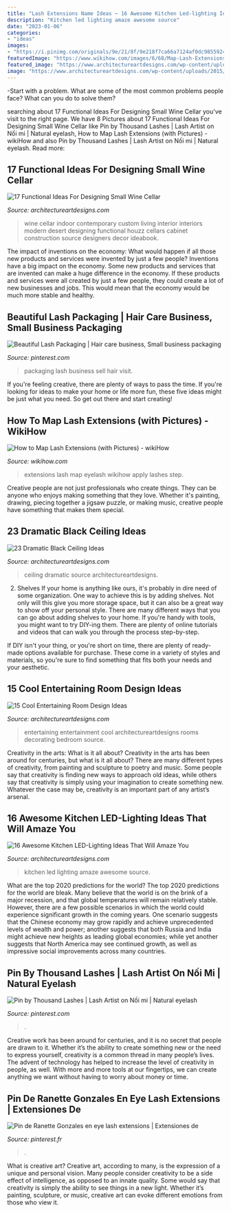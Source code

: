 ```yaml
---
title: "Lash Extensions Name Ideas ~ 16 Awesome Kitchen Led-lighting Ideas That Will Amaze You"
description: "Kitchen led lighting amaze awesome source"
date: "2023-01-06"
categories:
- "ideas"
images:
- "https://i.pinimg.com/originals/9e/21/8f/9e218f7ca66a7124af0dc98559240bb9.jpg"
featuredImage: "https://www.wikihow.com/images/6/68/Map-Lash-Extensions-Step-18.jpg"
featured_image: "https://www.architectureartdesigns.com/wp-content/uploads/2013/11/619.jpg"
image: "https://www.architectureartdesigns.com/wp-content/uploads/2015/06/1322.jpg"
---
```



-Start with a problem. What are some of the most common problems people face? What can you do to solve them? 

	

		
searching about 17 Functional Ideas For Designing Small Wine Cellar you've visit to the right page. We have 8 Pictures about 17 Functional Ideas For Designing Small Wine Cellar like Pin by Thousand Lashes | Lash Artist on Nối mi | Natural eyelash, How to Map Lash Extensions (with Pictures) - wikiHow and also Pin by Thousand Lashes | Lash Artist on Nối mi | Natural eyelash. Read more:
		
    
## 17 Functional Ideas For Designing Small Wine Cellar

<img loading=lazy src="https://www.architectureartdesigns.com/wp-content/uploads/2016/07/7-2-630x411.jpg" onerror="this.onerror=null;this.src='https://tse4.mm.bing.net/th?id=OIP.9CCLfJwZwKsu7Iv7bkpfkwHaE1&amp;pid=15.1';" alt="17 Functional Ideas For Designing Small Wine Cellar">

_Source: architectureartdesigns.com_

>wine cellar indoor contemporary custom living interior interiors modern desert designing functional houzz cellars cabinet construction source designers decor ideabook. 

	

The impact of inventions on the economy: What would happen if all those new products and services were invented by just a few people?
Inventions have a big impact on the economy. Some new products and services that are invented can make a huge difference in the economy. If these products and services were all created by just a few people, they could create a lot of new businesses and jobs. This would mean that the economy would be much more stable and healthy.

    
## Beautiful Lash Packaging | Hair Care Business, Small Business Packaging

<img loading=lazy src="https://i.pinimg.com/originals/9e/21/8f/9e218f7ca66a7124af0dc98559240bb9.jpg" onerror="this.onerror=null;this.src='https://tse3.mm.bing.net/th?id=OIP.fyrRSc9BmjdNVZFRNke8WgHaJ4&amp;pid=15.1';" alt="Beautiful Lash Packaging | Hair care business, Small business packaging">

_Source: pinterest.com_

>packaging lash business sell hair visit. 

	

If you're feeling creative, there are plenty of ways to pass the time. If you're looking for ideas to make your home or life more fun, these five ideas might be just what you need. So get out there and start creating!

    
## How To Map Lash Extensions (with Pictures) - WikiHow

<img loading=lazy src="https://www.wikihow.com/images/6/68/Map-Lash-Extensions-Step-18.jpg" onerror="this.onerror=null;this.src='https://tse3.mm.bing.net/th?id=OIP.aSyyROKzc7WVS6n0dq1FbwHaFj&amp;pid=15.1';" alt="How to Map Lash Extensions (with Pictures) - wikiHow">

_Source: wikihow.com_

>extensions lash map eyelash wikihow apply lashes step. 

	

Creative people are not just professionals who create things. They can be anyone who enjoys making something that they love. Whether it's painting, drawing, piecing together a jigsaw puzzle, or making music, creative people have something that makes them special.

    
## 23 Dramatic Black Ceiling Ideas

<img loading=lazy src="https://www.architectureartdesigns.com/wp-content/uploads/2013/11/619.jpg" onerror="this.onerror=null;this.src='https://tse1.mm.bing.net/th?id=OIP.oQ0xhocGnxuNwVs_1oLOmAAAAA&amp;pid=15.1';" alt="23 Dramatic Black Ceiling Ideas">

_Source: architectureartdesigns.com_

>ceiling dramatic source architectureartdesigns. 

	

2. Shelves
If your home is anything like ours, it's probably in dire need of some organization. One way to achieve this is by adding shelves. Not only will this give you more storage space, but it can also be a great way to show off your personal style.
There are many different ways that you can go about adding shelves to your home. If you're handy with tools, you might want to try DIY-ing them. There are plenty of online tutorials and videos that can walk you through the process step-by-step.

If DIY isn't your thing, or you're short on time, there are plenty of ready-made options available for purchase. These come in a variety of styles and materials, so you're sure to find something that fits both your needs and your aesthetic.

    
## 15 Cool Entertaining Room Design Ideas

<img loading=lazy src="https://www.architectureartdesigns.com/wp-content/uploads/2015/06/1322.jpg" onerror="this.onerror=null;this.src='https://tse1.mm.bing.net/th?id=OIP.3ZEqcjaPHUbFti_jJoQ6EAHaE8&amp;pid=15.1';" alt="15 Cool Entertaining Room Design Ideas">

_Source: architectureartdesigns.com_

>entertaining entertainment cool architectureartdesigns rooms decorating bedroom source. 

	

Creativity in the arts: What is it all about?
Creativity in the arts has been around for centuries, but what is it all about? There are many different types of creativity, from painting and sculpture to poetry and music. Some people say that creativity is finding new ways to approach old ideas, while others say that creativity is simply using your imagination to create something new. Whatever the case may be, creativity is an important part of any artist’s arsenal.

    
## 16 Awesome Kitchen LED-Lighting Ideas That Will Amaze You

<img loading=lazy src="https://www.architectureartdesigns.com/wp-content/uploads/2016/05/12-13-e1462634892633-630x776.jpg" onerror="this.onerror=null;this.src='https://tse2.mm.bing.net/th?id=OIP.0SDS8ptG9RTMVFug-YTQ_AHaJH&amp;pid=15.1';" alt="16 Awesome Kitchen LED-Lighting Ideas That Will Amaze You">

_Source: architectureartdesigns.com_

>kitchen led lighting amaze awesome source. 

	

What are the top 2020 predictions for the world?
The top 2020 predictions for the world are bleak. Many believe that the world is on the brink of a major recession, and that global temperatures will remain relatively stable. However, there are a few possible scenarios in which the world could experience significant growth in the coming years. One scenario suggests that the Chinese economy may grow rapidly and achieve unprecedented levels of wealth and power; another suggests that both Russia and India might achieve new heights as leading global economies; while yet another suggests that North America may see continued growth, as well as impressive social improvements across many countries.

    
## Pin By Thousand Lashes | Lash Artist On Nối Mi | Natural Eyelash

<img loading=lazy src="https://i.pinimg.com/736x/75/02/58/75025819033286d2e41529dc3163018b.jpg" onerror="this.onerror=null;this.src='https://tse1.mm.bing.net/th?id=OIP.psRJzqX6j0mhB33w6l7-0AHaPN&amp;pid=15.1';" alt="Pin by Thousand Lashes | Lash Artist on Nối mi | Natural eyelash">

_Source: pinterest.com_

>. 

	

Creative work has been around for centuries, and it is no secret that people are drawn to it. Whether it’s the ability to create something new or the need to express yourself, creativity is a common thread in many people’s lives. The advent of technology has helped to increase the level of creativity in people, as well. With more and more tools at our fingertips, we can create anything we want without having to worry about money or time.

    
## Pin De Ranette Gonzales En Eye Lash Extensions | Extensiones De

<img loading=lazy src="https://i.pinimg.com/736x/49/44/1a/49441a10f4c20ce546aac0fa565f3c1e.jpg" onerror="this.onerror=null;this.src='https://tse3.mm.bing.net/th?id=OIP.kjKEOmQzYW9xfNSe94vPPAHaHa&amp;pid=15.1';" alt="Pin de Ranette Gonzales en eye lash extensions | Extensiones de">

_Source: pinterest.fr_

>. 

	

What is creative art?
Creative art, according to many, is the expression of a unique and personal vision. Many people consider creativity to be a side effect of intelligence, as opposed to an innate quality. Some would say that creativity is simply the ability to see things in a new light. Whether it’s painting, sculpture, or music, creative art can evoke different emotions from those who view it.

